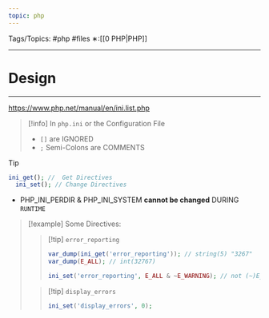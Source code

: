 ```yaml
---
topic: php
---
```



Tags/Topics: #php #files
∗:[[0 PHP|PHP]]

---
# Design

--- 
https://www.php.net/manual/en/ini.list.php

> [!info]
> In `php.ini` or the Configuration File
>-  `[]` are IGNORED
>- `;` Semi-Colons are COMMENTS


> [!tip]
> ```php
> ini_get(); //  Get Directives
> 	ini_set(); // Change Directives
> ```
> - PHP_INI_PERDIR & PHP_INI_SYSTEM __cannot be changed__ DURING `RUNTIME`

> [!example] Some Directives:
>> [!tip] `error_reporting`
>> ```php
>> var_dump(ini_get('error_reporting')); // string(5) "3267"
>> var_dump(E_ALL); // int(32767)
>> 
>> ini_set('error_reporting', E_ALL & ~E_WARNING); // not (~)E_WARNING : IGNORES WARNING
>> ```
>
>
>>[!tip] `display_errors`
>>```php
>>ini_set('display_errors', 0);
>>```

